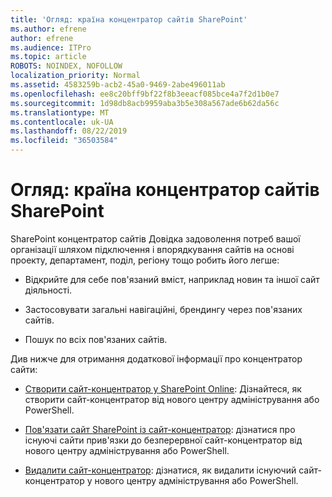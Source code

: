 ```yaml
---
title: 'Огляд: країна концентратор сайтів SharePoint'
ms.author: efrene
author: efrene
ms.audience: ITPro
ms.topic: article
ROBOTS: NOINDEX, NOFOLLOW
localization_priority: Normal
ms.assetid: 4583259b-acb2-45a0-9469-2abe496011ab
ms.openlocfilehash: ee8c20bff9bf22f8b3eeacf085bce4a7f2d1b0e7
ms.sourcegitcommit: 1d98db8acb9959aba3b5e308a567ade6b62da56c
ms.translationtype: MT
ms.contentlocale: uk-UA
ms.lasthandoff: 08/22/2019
ms.locfileid: "36503584"
---
```

# <a name="sharepoint-hub-sites-overview"></a>Огляд: країна концентратор сайтів SharePoint

SharePoint концентратор сайтів Довідка задоволення потреб вашої організації шляхом підключення і впорядкування сайтів на основі проекту, департамент, поділ, регіону тощо робить його легше:

- Відкрийте для себе пов'язаний вміст, наприклад новин та іншої сайт діяльності.

- Застосовувати загальні навігаційні, брендингу через пов'язаних сайтів. 

- Пошук по всіх пов'язаних сайтів.

Див нижче для отримання додаткової інформації про концентратор сайти:
- [Створити сайт-концентратор у SharePoint Online](https://docs.microsoft.com/sharepoint/create-hub-site): Дізнайтеся, як створити сайт-концентратор від нового центру адміністрування або PowerShell.

- [Пов'язати сайт SharePoint із сайт-концентратор](https://support.office.com/article/associate-a-sharepoint-site-with-a-hub-site-ae0009fd-af04-4d3d-917d-88edb43efc05): дізнатися про існуючі сайти прив'язки до безперервної сайт-концентратор від нового центру адміністрування або PowerShell.

- [Видалити сайт-концентратор](https://docs.microsoft.com/sharepoint/remove-hub-site): дізнатися, як видалити існуючий сайт-концентратор у нового центру адміністрування або PowerShell.

